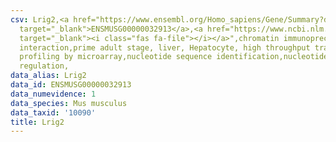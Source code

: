 ```yaml
---
csv: Lrig2,<a href="https://www.ensembl.org/Homo_sapiens/Gene/Summary?db=core;g=ENSMUSG00000032913"
  target="_blank">ENSMUSG00000032913</a>,<a href="https://www.ncbi.nlm.nih.gov/pubmed/23834426"
  target="_blank"><i class="fas fa-file"></i></a>",chromatin immunoprecipitation assay,direct
  interaction,prime adult stage, liver, Hepatocyte, high throughput transcription
  profiling by microarray,nucleotide sequence identification,nucleotide sequence identification,transcriptional
  regulation,
data_alias: Lrig2
data_id: ENSMUSG00000032913
data_numevidence: 1
data_species: Mus musculus
data_taxid: '10090'
title: Lrig2
---
```

